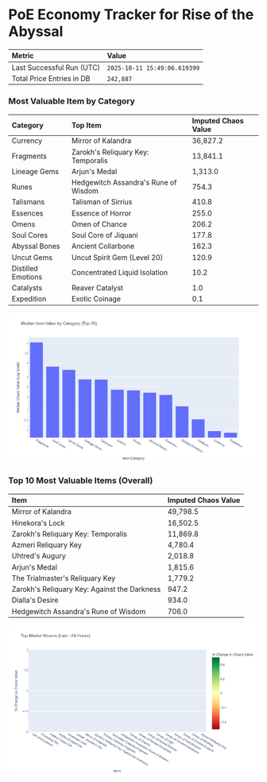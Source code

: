 # PoE Economy Tracker for Rise of the Abyssal

<!-- START_MAINTENANCE -->
| Metric | Value |
|:---|:---|
| Last Successful Run (UTC) | `2025-10-11 15:49:06.619399` |
| Total Price Entries in DB | `242,887` |

<!-- END_MAINTENANCE -->

<!-- START_DATAFRAME_DEBUG -->
<!-- END_DATAFRAME_DEBUG -->

<!-- START_CATEGORY_ANALYSIS -->
### Most Valuable Item by Category
| Category | Top Item | Imputed Chaos Value |
| :--- | :--- | :--- |
| Currency | Mirror of Kalandra | 36,827.2 |
| Fragments | Zarokh's Reliquary Key: Temporalis | 13,841.1 |
| Lineage Gems | Arjun's Medal | 1,313.0 |
| Runes | Hedgewitch Assandra's Rune of Wisdom | 754.3 |
| Talismans | Talisman of Sirrius | 410.8 |
| Essences | Essence of Horror | 255.0 |
| Omens | Omen of Chance | 206.2 |
| Soul Cores | Soul Core of Jiquani | 177.8 |
| Abyssal Bones | Ancient Collarbone | 162.3 |
| Uncut Gems | Uncut Spirit Gem (Level 20) | 120.9 |
| Distilled Emotions | Concentrated Liquid Isolation | 10.2 |
| Catalysts | Reaver Catalyst | 1.0 |
| Expedition | Exotic Coinage | 0.1 |


![Category Analysis Chart](charts/category_analysis.png)
<!-- END_ANALYSIS -->

<!-- START_ANALYSIS -->
### Top 10 Most Valuable Items (Overall)
| Item | Imputed Chaos Value |
| :--- | :--- |
| Mirror of Kalandra | 49,798.5 |
| Hinekora's Lock | 16,502.5 |
| Zarokh's Reliquary Key: Temporalis | 11,869.8 |
| Azmeri Reliquary Key | 4,780.4 |
| Uhtred's Augury | 2,018.8 |
| Arjun's Medal | 1,815.6 |
| The Trialmaster's Reliquary Key | 1,779.2 |
| Zarokh's Reliquary Key: Against the Darkness | 947.2 |
| Dialla's Desire | 934.0 |
| Hedgewitch Assandra's Rune of Wisdom | 706.0 |


![Market Movers Chart](charts/market_movers.png)
<!-- END_ANALYSIS -->
